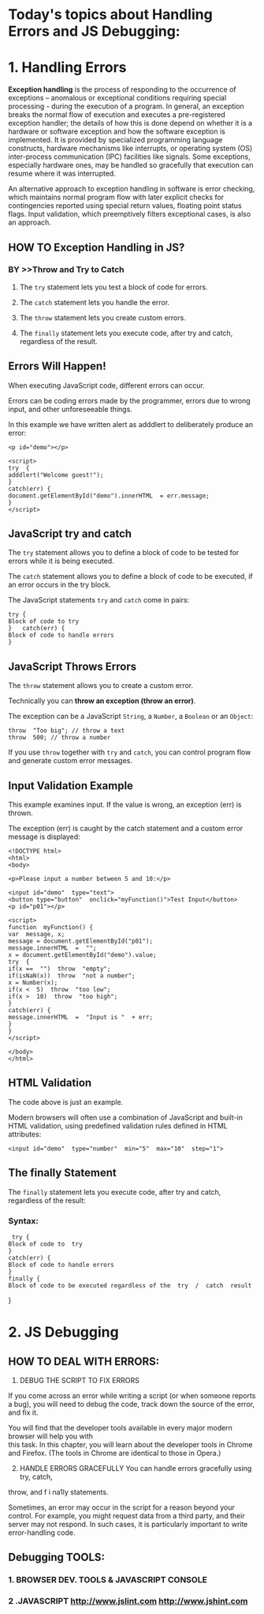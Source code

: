 




# Today's topics about  Handling Errors and  JS Debugging:
   
 # **1. Handling Errors**
**Exception handling** is the process of responding to the occurrence of exceptions – anomalous or exceptional conditions requiring special processing - during the execution of a program. In general, an exception breaks the normal flow of execution and executes a pre-registered exception handler; the details of how this is done depend on whether it is a hardware or software exception and how the software exception is implemented. It is provided by specialized programming language constructs, hardware mechanisms like interrupts, or operating system (OS) inter-process communication (IPC) facilities like signals. Some exceptions, especially hardware ones, may be handled so gracefully that execution can resume where it was interrupted.

An alternative approach to exception handling in software is error checking, which maintains normal program flow with later explicit checks for contingencies reported using special return values, floating point status flags. Input validation, which preemptively filters exceptional cases, is also an approach.

## HOW TO  Exception Handling in JS?
### BY >>Throw and Try to Catch
 1. The  `try`  statement lets you test a block of code for errors.

2. The  `catch`  statement lets you handle the error.

3. The  `throw`  statement lets you create custom errors.

4. The  `finally`  statement lets you execute code, after try and catch, regardless of the result.

## Errors Will Happen!
When executing JavaScript code, different errors can occur.

Errors can be coding errors made by the programmer, errors due to wrong input, and other unforeseeable things.

In this example we have written alert as adddlert to deliberately produce an error:

    <p id="demo"></p>  
      
    <script>  
    try  {  
    adddlert("Welcome guest!");  
    }  
    catch(err) {  
    document.getElementById("demo").innerHTML  = err.message;  
    }  
    </script>

 
 ## JavaScript try and catch

The  `try`  statement allows you to define a block of code to be tested for errors while it is being executed.

The  `catch`  statement allows you to define a block of code to be executed, if an error occurs in the try block.

The JavaScript statements  `try`  and  `catch`  come in pairs:

    try {  
    Block of code to try  
    }   catch(err) {  
    Block of code to handle errors  
    }
## JavaScript Throws Errors
The  `throw`  statement allows you to create a custom error.

Technically you can  **throw an exception (throw an error)**.

The exception can be a JavaScript  `String`, a  `Number`, a  `Boolean`  or an  `Object`:

    throw  "Too big"; // throw a text  
    throw  500; // throw a number
If you use `throw` together with `try` and `catch`, you can control program flow and generate custom error messages.
## Input Validation Example
This example examines input. If the value is wrong, an exception (err) is thrown.

The exception (err) is caught by the catch statement and a custom error message is displayed:

    <!DOCTYPE html>  
    <html>  
    <body>  
      
    <p>Please input a number between 5 and 10:</p>  
      
    <input id="demo"  type="text">  
    <button type="button"  onclick="myFunction()">Test Input</button>  
    <p id="p01"></p>  
      
    <script>  
    function  myFunction() {  
    var  message, x;  
    message = document.getElementById("p01");  
    message.innerHTML  =  "";  
    x = document.getElementById("demo").value;  
    try  {  
    if(x ==  "")  throw  "empty";  
    if(isNaN(x))  throw  "not a number";  
    x = Number(x);  
    if(x <  5)  throw  "too low";  
    if(x >  10)  throw  "too high";  
    }  
    catch(err) {  
    message.innerHTML  =  "Input is "  + err;  
    }  
    }  
    </script>  
      
    </body>  
    </html>
## HTML Validation
The code above is just an example.

Modern browsers will often use a combination of JavaScript and built-in HTML validation, using predefined validation rules defined in HTML attributes:

    <input id="demo"  type="number"  min="5"  max="10"  step="1">
  ## The finally Statement
  The `finally` statement lets you execute code, after try and catch, regardless of the result:
  ### Syntax: 
 

     try {  
    Block of code to  try  
    }  
    catch(err) {  
    Block of code to handle errors  
    }  
    finally {  
    Block of code to be executed regardless of the  try  /  catch  result  
   }
# **2. JS Debugging**
## HOW TO DEAL WITH ERRORS:
1. DEBUG THE SCRIPT TO FIX ERRORS

If you come across an error while writing a script (or when someone reports a bug), you will need to debug the code, track down the source of the error, and fix it.

You will find that the developer tools available in every major modern browser will help you with  
this task. In this chapter, you will learn about the developer tools in Chrome and Firefox. (The tools in Chrome are identical to those in Opera.)

 
2.  HANDLE ERRORS GRACEFULLY You can handle errors gracefully using try, catch,

throw, and f i na1ly statements.

Sometimes, an error may occur in the script for a reason beyond your control. For example, you might request data from a third party, and their server may not respond. In such cases, it is particularly important to write error-handling code.
## Debugging TOOLS:
 ### 1.  BROWSER DEV.  TOOLS & JAVASCRIPT CONSOLE
  ### 2 .JAVASCRIPT http://www.jslint.com http://www.jshint.com
